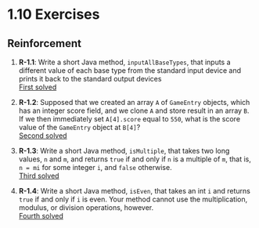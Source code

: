 # 1.10 Exercises

## Reinforcement

1. **R-1.1**:
   Write a short Java method, `inputAllBaseTypes`, that inputs a different
   value of each base type from the standard input device and prints it
   back to the standard output devices  
   [First solved](First.java)


2. **R-1.2**:
   Supposed that we created an array `A` of `GameEntry` objects, which has an integer score field, and we clone `A` and
   store result in an array `B`.
   If we then immediately set `A[4].score` equal to `550`, what is the score value of the `GameEntry` object at `B[4]`?  
   [Second solved](Second.java)  


3. **R-1.3**:
   Write a short Java method, `isMultiple`, that takes two long values, `n` and `m`, and returns `true` if and only if `n`
   is a multiple of `m`, that is, `n = mi` for some integer `i`, and `false` otherwise.  
   [Third solved](Third.java)  


4. **R-1.4**:
    Write a short Java method, `isEven`, that takes an int `i` and returns `true` if and only if `i` is even. Your method cannot use the multiplication, modulus, or division operations, however.   
    [Fourth solved](Four.java) 